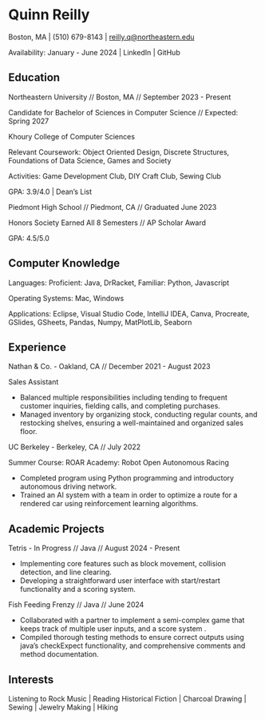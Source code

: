 # Quinn Reilly

Boston, MA | (510) 679-8143 | reilly.q@northeastern.edu

Availability: January - June 2024 | LinkedIn | GitHub


## Education

Northeastern University // Boston, MA // September 2023 - Present 

Candidate for Bachelor of Sciences in Computer Science // Expected: Spring 2027

Khoury College of Computer Sciences

Relevant Coursework: Object Oriented Design, Discrete Structures, Foundations of Data Science, Games and Society

Activities: Game Development Club, DIY Craft Club, Sewing Club

GPA: 3.9/4.0 | Dean’s List 

Piedmont High School // Piedmont, CA // Graduated June 2023

Honors Society Earned All 8 Semesters // AP Scholar Award

GPA: 4.5/5.0 


## Computer Knowledge

Languages: Proficient: Java, DrRacket, Familiar: Python, Javascript

Operating Systems: Mac, Windows

Applications: Eclipse, Visual Studio Code, IntelliJ IDEA, Canva, Procreate, GSlides, GSheets, Pandas, Numpy, MatPlotLib, Seaborn


## Experience

Nathan & Co. - Oakland, CA // December 2021 - August 2023

Sales Assistant 

* Balanced multiple responsibilities including tending to frequent customer inquiries, fielding calls, and completing purchases.
* Managed inventory by organizing stock, conducting regular counts, and restocking shelves, ensuring a well-maintained and organized sales floor.

UC Berkeley - Berkeley, CA  //  July 2022

Summer Course: ROAR Academy: Robot Open Autonomous Racing

* Completed program using Python programming and introductory autonomous driving network.
* Trained an AI system with a team in order to optimize a route for a rendered car using reinforcement learning algorithms.

## Academic Projects 

Tetris - In Progress // Java // August 2024 - Present

* Implementing core features such as block movement, collision detection, and line clearing.
* Developing a straightforward user interface with start/restart functionality and a scoring system. 

Fish Feeding Frenzy // Java // June 2024
* Collaborated with a partner to implement a semi-complex game that keeps track of multiple user inputs, and a score system .
* Compiled thorough testing methods to ensure correct outputs using java’s checkExpect functionality, and comprehensive comments and method documentation.

## Interests 

 Listening to Rock Music | Reading Historical Fiction | Charcoal Drawing | Sewing | Jewelry Making | Hiking
